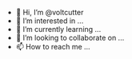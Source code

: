 - 👋 Hi, I’m @voltcutter
- 👀 I’m interested in ...
- 🌱 I’m currently learning ...
- 💞️ I’m looking to collaborate on ...
- 📫 How to reach me ...

<!---
voltcutter/voltcutter is a ✨ special ✨ repository because its `README.md` (this file) appears on your GitHub profile.
You can click the Preview link to take a look at your changes.
--->
